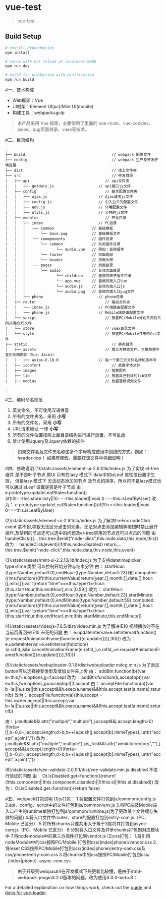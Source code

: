 # vue-test

> vue-test

## Build Setup

``` bash
# install dependencies
npm install

# serve with hot reload at localhost:8080
npm run dev

# build for production with minification
npm run build
```
#一、技术构成
- Web框架：Vue 
- UI框架：Element UI(pc)/Mint UI(mobile)
- 构建工具：webpack+gulp

> 本产品采用 Vue 框架，主要使用了里面的 vue-route、vue-cookies、axios、pug页面继承、vuex等技术。

#二、目录结构

```
.
├── build                                       // webpack 配置文件
├── config                                      // webpack 生产及开发环境变量
├── dist                                        // 线上文件夹
├── src                                         // 开发目录
│   ├── api                                  // api文件夹
│   │   ├── getdata.js                    // api接口js文件
│   ├── config                               // 基本配置文件夹
│   │   ├── ajax.js                       // Ajax请求js文件
│   │   ├── config.js                     // 引入公共的配置文件
│   │   ├── env.js                        // 环境配置文件
│   │   ├── utils.js                      // 公共的js文件
│   ├── modules                              // 开发目录
│   │   ├── index                         // PC目录
│   │   │   ├── common                 // 基础模板
│   │   │       └── base.pug           // 基础模板文件
│   │   │   └── commponents            // 组件目录
│   │   │       └── common             // 共用组件目录
│   │   │              └── audio.vue   // 例如：音频组件
│   │   │       └── footer             // 页面底部
│   │   │       └── header             // 页面头部
│   │   │   └── pages                  // 页面目录
│   │   │       └── audio              // 音频页面目录
│   │   │              └── children    // 音频页面子组件目录
│   │   │              └── app.vue     // 音频页面入口Vue
│   │   │              └── audio.js    // 音频页面入口js
│   │   │              └── audio.pug   // 音频页面入口pug文件
│   │   ├── phone                         // phone目录
│   ├── router                               // 路由文件夹
│   │   └── index.js                      // PC端路由配置文件
│   │   └── phone.js                      // Mobile端路由配置文件
│   └── script                               // 放置PC/Mobile分别共用及共同共用的JS文件
│   └── store                                // vuex目录文件
│   └── style                                // 放置PC/Mobile共用的Css文件
├── static                                      // 静态目录
│   ├── assets                               // 第三方静态文件，主要放置不变的东西例如（Vue、Axios）
│   │   ├── axios-0.18.0                  // 每一个第三方文件名增加版本号
│   ├── iconfont                                // 放置字体文件
│   ├── images                               // 放置图片
│   ├── lib                                  // 放置自己封装的lib文件
│   ├── medias                               // 放置音频视频文件

.
```
#三、编码命名规范
1. 英文命名，不可使用汉语拼音
2. 所有的文件夹名，采用 **小写**
3. 所有的文件名，采用 **小写**
4. URL请求地址 一律 **小写**
5. 所有的文件位置按照上面目录结构进行进行放置，不可乱放
6. 禁止使用Jquery及Jquery依赖的插件
> **如果文件名及文件夹名称由多个字母构成使用中划线的方式，例如：header-top！**
> **如果有修改，需要在该文件中详细说明！**

#四、修改说明
(1)/static/assets/element-ui-2.9.1/lib/index.js 为了实现 el-tree 组件 是不是叶子节点 原UI 只有在lazy 模式下 data中的isLeaf 属性值设置才生效，
但是lazy 模式下 无法动态添加的节点 及节点的排序，所以将不是lazy模式也可以通过isLeaf 设置是否是叶子节点
由：
e.prototype.updateLeafState=function(){if(!0!==this.store.lazy||!0===this.loaded||void 0===this.isLeafByUser)
改为：
e.prototype.updateLeafState=function(){if(!0===this.loaded||void 0===this.isLeafByUser)

(2)/static/assets/element-ui-2.9.1/lib/index.js 为了解决fireFox nodeClick event 拿不到,导致无法区分点击的元素，无法对点击添加编辑等按钮时禁止展开操作,及禁用的节点还可以选中的问题及el-tree禁用的节点还可以点击的问题
由    
handleClick(){... this.tree.$emit("node-click",this.node.data,this.node,this)} 
改为：
handleClick(event){if(this.node.disabled) return;... this.tree.$emit("node-click",this.node.data,this.node,this,event)

(3)/static/assets/mint-ui-2.2.13/lib/index.js 为了支持datetimepicker type=time 类型 可以控制开始分钟与结束分钟
由：
startHour:{type:Number,default:0},endHour:{type:Number,default:23}}和
computed:{rims:function(){if(!this.currentValue)return{year:[],month:[],date:[],hour:[],min:[]};var t;return"time"===this.type?t={hour:[this.startHour,this.endHour],min:[0,59]}
改为：
startHour:{type:Number,default:0},endHour:{type:Number,default:23},startMinute:{type:Number,default:0},endMinute:{type:Number,default:59}
computed:{rims:function(){if(!this.currentValue)return{year:[],month:[],date:[],hour:[],min:[]};var t;return"time"===this.type?t={hour:[this.startHour,this.endHour],min:[this.startMinute,this.endMinute]}

(4)/static/assets/videojs-7.6.5/dist/video.min.js 为了解决IE10 视频播放时不在当前页再回来IE10 卡死的问题
由：
e.updateInterval=e.setInterval(function(){e.requestAnimationFrame(function(){e.update()})},30)})
改为：
e.updateInterval=e.setInterval(function(){e.rafId_&&e.cancelAnimationFrame(e.rafId_),e.rafId_=e.requestAnimationFrame(function(){e.update()})},30)})

(5)/static/assets/webuploader-0.1.8/dist/webuploader.nolog.min.js 为了添加button可以选择接受类型及增加文件夹上传
由：
addBtn:function(b){var e=this,f=e.options,g=f.accept
改为：
addBtn:function(b,acceptopt){var e=this,f=e.options,g=acceptopt||f.accept
由：
acceptFile:function(a){var b=!a||!a.size||this.accept&&h.exec(a.name)&&!this.accept.test(a.name);return!b}
改为：
acceptFile:function(a){this.accept = this.owner.accept||this.accept;var b=!a||!a.size||this.accept&&h.exec(a.name)&&!this.accept.test(a.name);return!b}

由：
j.multiple&&l.attr("multiple","multiple"),j.accept&&j.accept.length>0){for(a=[],b=0,d=j.accept.length;d>b;b++)a.push(j.accept[b].mimeTypes);l.attr("accept",a.join(","))
改为：
j.multiple&&l.attr("multiple","multiple"),j.is_fold&&l.attr("webkitdirectory",""),j.accept&&j.accept.length>0){for(a=[],b=0,d=j.accept.length;d>b;b++)a.push(j.accept[b].mimeTypes);l.attr("accept",a.join(","))

(6)/static/assets/vee-validate-2.0.9.1/dist/vee-validate.min.js disabled 不进行验证的问题
由：
Ot.isDisabled.get=function(){return!(!this.component||!this.component.disabled)||!(!this.el||!this.el.disabled)}
改为：
Ot.isDisabled.get=function(){return false}

#五、webpack打包说明
(1)js打包：
1.将配置文件打包到js/common/config.js
2.api、config、script中的文件打包到js/common/env.js
3.将PC端及Mobile端入口产生的runtime单独打包到js/common/runtime.js(为了更改某个文件缓存失效的问题)
4.将入口文件中router、store的配置打包到entry-com.js（PC、Mobile 已区分）
5.将所有chunks只要共用大于等于3就将其打包到async-com.js（PC、Mobile 已区分）
6.分别将入口文件及异步chunks打包到对应模块中
7.将nodemodule中的第三方插件打包到vendor.js
(2)css打包：
1.将引用nodeModule中的css按照PC/Mobile 打包到css/(index|phone)/vendor.css
2.将reset CSS按照PC/Mobile打包到css/(index|phone)/entry-com.css及css/phone/entry-com.css
3.将chunks中的css按照PC/Mobile打包到css/（index|phone）async-com.css

> **由于升级到webpack4在开发模式下热更新比较慢，是由于html-webpack-plugin3.2.0版本的问题，改为使用4.0.0-beta.8：**

For a detailed explanation on how things work, check out the [guide](http://vuejs-templates.github.io/webpack/) and [docs for vue-loader](http://vuejs.github.io/vue-loader).
